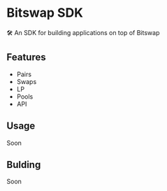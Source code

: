 # Bitswap SDK

 🛠 An SDK for building applications on top of Bitswap 


## Features

- Pairs
- Swaps
- LP
- Pools
- API

## Usage

Soon

## Bulding 

Soon
